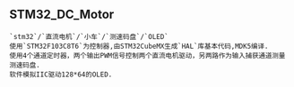 STM32_DC_Motor
--------------
    `stm32`/`直流电机`/`小车`/`测速码盘`/`OLED`
    使用`STM32F103C8T6`为控制器,由STM32CubeMX生成`HAL`库基本代码,MDK5编译.
    使用4个通道定时器，两个输出PWM信号控制两个直流电机驱动，另两路作为输入捕获通道测量测速码盘.
    软件模拟IIC驱动128*64的OLED.
